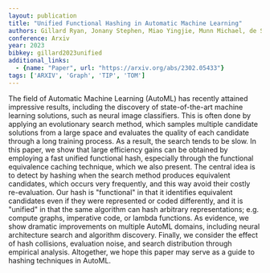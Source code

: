 ```yaml
---
layout: publication
title: "Unified Functional Hashing in Automatic Machine Learning"
authors: Gillard Ryan, Jonany Stephen, Miao Yingjie, Munn Michael, de Souza Connal, Dungay Jonathan, Liang Chen, So David R., Le Quoc V., Real Esteban
conference: Arxiv
year: 2023
bibkey: gillard2023unified
additional_links:
  - {name: "Paper", url: "https://arxiv.org/abs/2302.05433"}
tags: ['ARXIV', 'Graph', 'TIP', 'TOM']
---
```

The field of Automatic Machine Learning (AutoML) has recently attained impressive results, including the discovery of state-of-the-art machine learning solutions, such as neural image classifiers. This is often done by applying an evolutionary search method, which samples multiple candidate solutions from a large space and evaluates the quality of each candidate through a long training process. As a result, the search tends to be slow. In this paper, we show that large efficiency gains can be obtained by employing a fast unified functional hash, especially through the functional equivalence caching technique, which we also present. The central idea is to detect by hashing when the search method produces equivalent candidates, which occurs very frequently, and this way avoid their costly re-evaluation. Our hash is "functional" in that it identifies equivalent candidates even if they were represented or coded differently, and it is "unified" in that the same algorithm can hash arbitrary representations; e.g. compute graphs, imperative code, or lambda functions. As evidence, we show dramatic improvements on multiple AutoML domains, including neural architecture search and algorithm discovery. Finally, we consider the effect of hash collisions, evaluation noise, and search distribution through empirical analysis. Altogether, we hope this paper may serve as a guide to hashing techniques in AutoML.